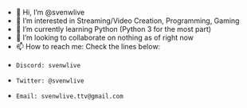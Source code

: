 - 👋 Hi, I’m @svenwlive
- 👀 I’m interested in Streaming/Video Creation, Programming, Gaming
- 🌱 I’m currently learning Python (Python 3 for the most part)
- 💞️ I’m looking to collaborate on nothing as of right now
- 📫 How to reach me: Check the lines below:
-     Discord: svenwlive
-     Twitter: @svenwlive
-     Email: svenwlive.ttv@gmail.com

<!---
svenwlive/svenwlive is a ✨ special ✨ repository because its `README.md` (this file) appears on your GitHub profile.
You can click the Preview link to take a look at your changes.
--->
